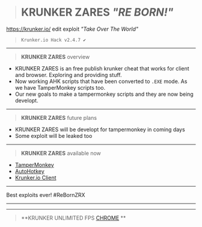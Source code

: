 ># KRUNKER ZARES *"RE BORN!"*
https://krunker.io/ edit exploit *"Take Over The World"*
>`Krunker.io Hack v2.4.7 ✔️`
__________________________________
>**KRUNKER ZARES** overview
- KRUNKER ZARES is an free publish krunker cheat that works for client and browser. Exploring and providing stuff.
- Now working AHK scripts that have been converted to `.EXE` mode. As we have TamperMonkey scripts too.
- Our new goals to make a tampermonkey scripts and they are now being developt.
__________________________________
>**KRUNKER ZARES** future plans
- KRUNKER ZARES will be developt for tampermonkey in coming days
- Some exploit will be leaked too
__________________________________
>**KRUNKER ZARES** available now
- [TamperMonkey](https://github.com/ZaResX/KrunkerZares/tree/master/TamperMonkey)
- [AutoHotkey](https://github.com/ZaResX/KrunkerZares/tree/master/AutoHotkey)
- [Krunker.io Client](https://github.com/ZaResX/KrunkerZares/tree/master/Client)
__________________________________
Best exploits ever! #ReBornZRX
__________________________________
__________________________________
>**KRUNKER UNLIMITED FPS [CHROME](https://github.com/ZaResX/KrunkerZares/releases/download/0.0.0.1/krunker.unlimited.fps.bat) ** 
